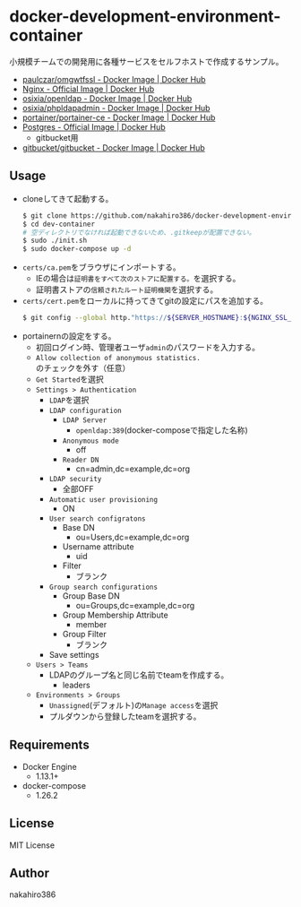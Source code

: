 # docker-development-environment-container

小規模チームでの開発用に各種サービスをセルフホストで作成するサンプル。

* [paulczar/omgwtfssl - Docker Image | Docker Hub](https://hub.docker.com/r/paulczar/omgwtfssl)
* [Nginx - Official Image | Docker Hub](https://hub.docker.com/_/nginx)
* [osixia/openldap - Docker Image | Docker Hub](https://hub.docker.com/r/osixia/openldap)
* [osixia/phpldapadmin - Docker Image | Docker Hub](https://hub.docker.com/r/osixia/phpldapadmin)
* [portainer/portainer-ce - Docker Image | Docker Hub](https://hub.docker.com/r/portainer/portainer-ce)
* [Postgres - Official Image | Docker Hub](https://hub.docker.com/_/postgres)
    * gitbucket用
* [gitbucket/gitbucket - Docker Image | Docker Hub](https://hub.docker.com/r/gitbucket/gitbucket)

## Usage
* cloneしてきて起動する。
    ```sh
    $ git clone https://github.com/nakahiro386/docker-development-environment-container.git dev-container
    $ cd dev-container
    # 空ディレクトリでなければ起動できないため、.gitkeepが配置できない。
    $ sudo ./init.sh
    $ sudo docker-compose up -d
    ```
* `certs/ca.pem`をブラウザにインポートする。
    * IEの場合は`証明書をすべて次のストアに配置する。`を選択する。
    * 証明書ストアの`信頼されたルート証明機関`を選択する。
* `certs/cert.pem`をローカルに持ってきてgitの設定にパスを追加する。
    ```sh
    $ git config --global http."https://${SERVER_HOSTNAME}:${NGINX_SSL_PORT}/".sslCAInfo=/path/to/your/cert.pem
    ```
* portainernの設定をする。
    * 初回ログイン時、管理者ユーザ`admin`のパスワードを入力する。
    * `Allow collection of anonymous statistics.`のチェックを外す（任意）
    * `Get Started`を選択
    * `Settings > Authentication`
        * `LDAP`を選択
        * `LDAP configuration`
            * `LDAP Server`
                * `openldap:389`(docker-composeで指定した名称)
            * `Anonymous mode`
                * off
            * `Reader DN`
                * cn=admin,dc=example,dc=org
        * `LDAP security`
            * 全部OFF
        * `Automatic user provisioning`
            * ON
        * `User search configratons`
            * Base DN
                * ou=Users,dc=example,dc=org
            * Username attribute
                * uid
            * Filter
                * ブランク
        * `Group search configurations`
            * Group Base DN
                * ou=Groups,dc=example,dc=org
            * Group Membership Attribute 
                * member
            * Group Filter
                * ブランク
        * Save settings
    * `Users > Teams`
        * LDAPのグループ名と同じ名前でteamを作成する。
            * leaders
    * `Environments > Groups`
        * `Unassigned`(デフォルト)の`Manage access`を選択
        * プルダウンから登録したteamを選択する。


## Requirements

* Docker Engine
    * 1.13.1+
* docker-compose
    * 1.26.2

## License

MIT License

## Author

nakahiro386

